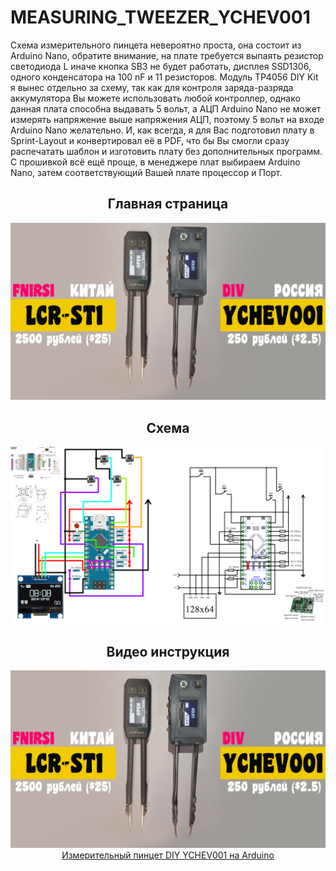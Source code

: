 # MEASURING_TWEEZER_YCHEV001
Схема измерительного пинцета невероятно проста, она состоит из 
Arduino Nano, обратите внимание, на плате требуется выпаять резистор светодиода L иначе кнопка SB3 не будет работать, дисплея SSD1306, одного конденсатора на 100 nF и 11 резисторов.
Модуль TP4056 DIY Kit я вынес отдельно за схему, так как для контроля заряда-разряда аккумулятора Вы можете использовать любой контроллер, однако данная плата способна выдавать 5 вольт, а АЦП Arduino Nano не может измерять напряжение выше напряжения АЦП, поэтому 5 вольт на входе Arduino Nano желательно.
И, как всегда, я для Вас подготовил плату в Sprint-Layout и конвертировал её в PDF, что бы Вы смогли сразу распечатать шаблон и изготовить плату без дополнительных программ.
С прошивкой всё ещё проще, в менеджере плат выбираем Arduino Nano, затем соответствующий Вашей плате процессор и Порт.

<h2 align="center">Главная страница</h2>
<img src="https://github.com/chevichelov/MEASURING_TWEEZER_YCHEV001/blob/main/IMG/MAIN.jpg" alt="Измерительный пинцет DIY YCHEV001 на Arduino" />

<h2 align="center">Схема</h2>
<img src="https://github.com/chevichelov/MEASURING_TWEEZER_YCHEV001/blob/main/IMG/SCHEME.jpg" alt="Схема измерительного пинцета DIY YCHEV001 на Arduino" />

<h2 align="center">Видео инструкция</h2>
<div align="center">
  <a href="https://youtu.be/co7q47WMKG8"><img src="https://github.com/chevichelov/MEASURING_TWEEZER_YCHEV001/blob/main/IMG/MAIN.jpg" alt="Измерительный пинцет DIY YCHEV001 на Arduino">
  <div>Измерительный пинцет DIY YCHEV001 на Arduino</div>
  </a>
</div>

